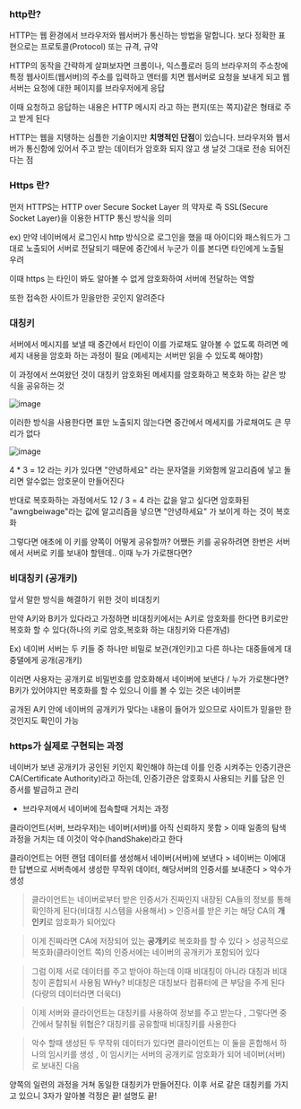 ### http란?

HTTP는 웹 환경에서 브라우저와 웹서버가 통신하는 방법을 말합니다. 보다 정확한 표현으로는 프로토콜(Protocol) 또는 규격, 규약

HTTP의 동작을 간략하게 살펴보자면 크롬이나, 익스플로러 등의 브라우저의 주소창에 특정 웹사이트(웹서버)의 주소를 입력하고 엔터를 치면 웹서버로 요청을 보내게 되고 웹서버는 요청에 대한 페이지를 브라우저에게 응답

이때 요청하고 응답하는 내용은 HTTP 메시지 라고 하는 편지(또는 쪽지)같은 형태로 주고 받게 된다

HTTP는 웹을 지탱하는 심플한 기술이지만 **치명적인 단점**이 있습니다. 브라우저와 웹서버가 통신함에 있어서 주고 받는 데이터가 암호화 되지 않고 생 날것 그대로 전송 되어진다는 점


### Https 란?

먼저 HTTPS는 HTTP over Secure Socket Layer 의 약자로 즉 SSL(Secure Socket Layer)을 이용한 HTTP 통신 방식을 의미

ex) 만약 네이버에서 로그인시 http 방식으로 로그인을 했을 때 아이디와 패스워드가 그대로 노출되어 서버로 전달되기 때문에 중간에서 누군가 이를 본다면 타인에게 노출될 우려

이때 https 는 타인이 봐도 알아볼 수 없게 암호화하여 서버에 전달하는 역할

또한 접속한 사이트가 믿을만한 곳인지 알려준다

### 대칭키

서버에서 메시지를 보낼 때 중간에서 타인이 이를 가로채도 알아볼 수 없도록 하려면 메세지 내용을 암호화 하는 과정이 필요 (메세지는 서버만 읽을 수 있도록 해야함)

이 과정에서 쓰여왔던 것이 대칭키 암호화된 메세지를 암호화하고 복호화 하는 같은 방식을 공유하는 것

![image](https://user-images.githubusercontent.com/78454649/143188903-a5722189-85d8-4b44-b406-2701330f5374.png)

이러한 방식을 사용한다면 표만 노출되지 않는다면 중간에서 메세지를 가로채여도 큰 무리가 없다

![image](https://user-images.githubusercontent.com/78454649/143189163-7cf09f4c-a027-496c-a9ae-fd41a5568ff8.png)

 4 * 3 = 12 라는 키가 있다면 "안녕하세요" 라는 문자열을 키와함께 알고리즘에 넣고 돌리면 알수없는 암호문이 만들어진다
 
 반대로 복호화하는 과정에서도 12 / 3 = 4 라는 값을 알고 싶다면 암호화된 "awngbeiwage"라는 값에 알고리즘을 넣으면 "안녕하세요" 가 보이게 하는 것이 복호화

그렇다면 애초에 이 키를 양쪽이 어떻게 공유할까? 어쨌든 키를 공유하려면 한번은 서버에서 서버로 키를 보내야 할텐데.. 이때 누가 가로챈다면?

### 비대칭키 (공개키)

앞서 말한 방식을 해결하기 위한 것이 비대칭키

만약 A키와 B키가 있다라고 가정하면 비대칭키에서는 A키로 암호화를 한다면 B키로만 복호화 할 수 있다(하나의 키로 암호,복호화 하는 대칭키와 다른개념)

Ex) 네이버 서버는 두 키들 중 하나만 비밀로 보관(개인키)고 다른 하나는 대중들에게 대중댈에게 공개(공개키)

이러면 사용자는 공개키로 비밀번호를 암호화해서 네이버에 보낸다 / 누가 가로챈다면? B키가 있어야지만 복호화를 할 수 있으니 이를 볼 수 있는 것은 네이버뿐

공개된 A키 안에 네이버의 공개키가 맞다는 내용이 들어가 있으므로 사이트가 믿을만 한 것인지도 확인이 가능

### https가 실제로 구현되는 과정

네이버가 보낸 공개키가 공인된 키인지 확인해야 하는데 이를 인증 시켜주는 인증기관은 CA(Certificate Authority)라고 하는데, 인증기관은 암호화시 사용되는 키를 담은 인증서를 발급하고 관리

- 브라우저에서 네이버에 접속할때 거치는 과정

클라이언트(서버, 브라우저)는 네이버(서버)를 아직 신뢰하지 못함 > 이때 일종의 탐색과정을 거치는 데 이것이 악수(handShake)라고 한다

클라이언트는 어떤 랜덤 데이터를 생성해서 네이버(서버)에 보낸다 > 네이버는 이에대한 답변으로 서버측에서 생성한 무작위 데이터, 해당서버의 인증서를 보내준다 > 악수가 생성

> 클라이언트는 네이버로부터 받은 인증서가 진짜인지 내장된 CA들의 정보를 통해 확인하게 된다(비대칭 시스템을 사용해서) > 인증서를 받은 키는 해당 CA의 **개인키**로 암호화가 되어있다

> 이게 진짜라면 CA에 저장되어 있는 **공개키**로 복호화를 할 수 있다 > 성공적으로 복호화(클라이언트 쪽)의 인증서에는 네이버의 공개키가 포함되어 있다

> 그럼 이제 서로 데이터를 주고 받아야 하는데 이때 비대칭이 아니라 대칭과 비대칭이 혼합되서 사용됨 WHy? 비대칭은 대칭보다 컴퓨터에 큰 부담을 주게 된다(다량의 데이터라면 더욱더)

> 이제 서버와 클라이언트는 대칭키를 사용하여 정보를 주고 받는다 , 그렇다면 중간에서 탈취될 위협은? 대칭키를 공유할때 비대칭키를 사용한다

> 악수 할때 생성된 두 무작위 데이터가 있다면 클라이언트는 이 둘을 혼합해서 하나의 임시키를 생성 , 이 임시키는 서버의 공개키로 암호화가 되어 네이버(서버)로 보내진 다음 

양쪽의 일련의 과정을 거쳐 동일한 대칭키가 만들어진다. 이후 서로 같은 대칭키를 가지고 있으니 3자가 알아볼 걱정은 끝! 설명도 끝!







